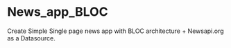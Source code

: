 # News_app_BLOC
Create Simple Single page news app with BLOC architecture + Newsapi.org as a Datasource.
